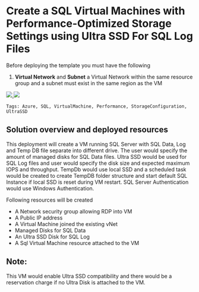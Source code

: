 # Create a SQL Virtual Machines with Performance-Optimized Storage Settings using Ultra SSD For SQL Log Files


Before deploying the template you must have the following

1. **Virtual Network** and **Subnet** a Virtual Network within the same resource group and a subnet must exist in the same region as the VM

<a href="https://portal.azure.com/#create/Microsoft.Template/uri/https%3A%2F%2Fraw.githubusercontent.com%2FAzure%2Fazure-quickstart-templates%2Fmaster%2F101-sql-vm-new-storage-ultrassd%2Fazuredeploy.json" target="_blank">
    <img src="http://azuredeploy.net/deploybutton.png"/>
</a>
<a href="http://armviz.io/#/?load=https%3A%2F%2Fraw.githubusercontent.com%2FAzure%2Fazure-quickstart-templates%2Fmaster%2F101-sql-vm-new-storage-ultrassd%2Fazuredeploy.json" target="_blank">
    <img src="http://armviz.io/visualizebutton.png"/>
</a>

`Tags: Azure, SQL, VirtualMachine, Performance, StorageConfiguration, UltraSSD`

## Solution overview and deployed resources

This deployment will create a VM running SQL Server with SQL Data, Log and Temp DB file separate into different drive. 
The user would specify the amount of managed disks for SQL Data files. Ultra SSD would be used for SQL Log files and user would specify the disk size and expected maximum IOPS and throughput. 
TempDb would use local SSD and a scheduled task would be created to create TempDB folder structure and start default SQL Instance if local SSD is reset during VM restart. 
SQL Server Authentication would use Windows Authentication.

Following resources will be created
 - A Network security group allowing RDP into VM
 - A Public IP address
 - A Virtual Machine joined the existing vNet
 - Managed Disks for SQL Data
 - An Ultra SSD Disk for SQL Log
 - A Sql Virtual Machine resource attached to the VM

## Note: 
This VM would enable Ultra SSD compatibility and there would be a reservation charge if no Ultra Disk is attached to the VM.
